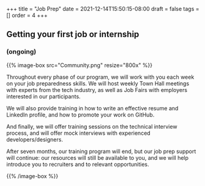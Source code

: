 +++
title = "Job Prep"
date = 2021-12-14T15:50:15-08:00
draft = false
tags = []
order = 4
+++

## Getting your first job or internship

### (ongoing)

{{% image-box src="Community.png" resize="800x" %}}

Throughout every phase of our program, we will work with you each week on your job preparedness skills.  We will host weekly Town Hall meetings with experts from the tech industry, as well as Job Fairs with employers interested in our participants.

We will also provide training in how to write an effective resume and LinkedIn profile, and how to promote your work on GitHub.

And finally, we will offer training sessions on the technical interview process, and will offer mock interviews with experienced developers/designers.

After seven months, our training program will end, but our job prep support will continue: our resources will still be available to you, and we will help introduce you to recruiters and to relevant opportunities.

{{% /image-box %}}
